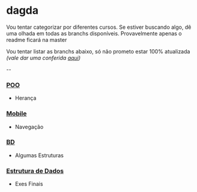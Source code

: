 # dagda

Vou tentar categorizar por diferentes cursos. Se estiver buscando algo, dê uma olhada em todas as branchs disponíveis. Provavelmente apenas o readme ficará na master

Vou tentar listar as branchs abaixo, só não prometo estar 100% atualizada *(vale dar uma conferida [aqui](https://github.com/victorandeloci/dagda/branches))*

--

### [POO](https://github.com/victorandeloci/dagda/tree/poo)
  * Herança
### [Mobile](https://github.com/victorandeloci/dagda/tree/mobile)
  * Navegação
### [BD](https://github.com/victorandeloci/dagda/tree/bd)
 * Algumas Estruturas
### [Estrutura de Dados](https://github.com/victorandeloci/dagda/tree/estrutura-dados)
 * Exes Finais
